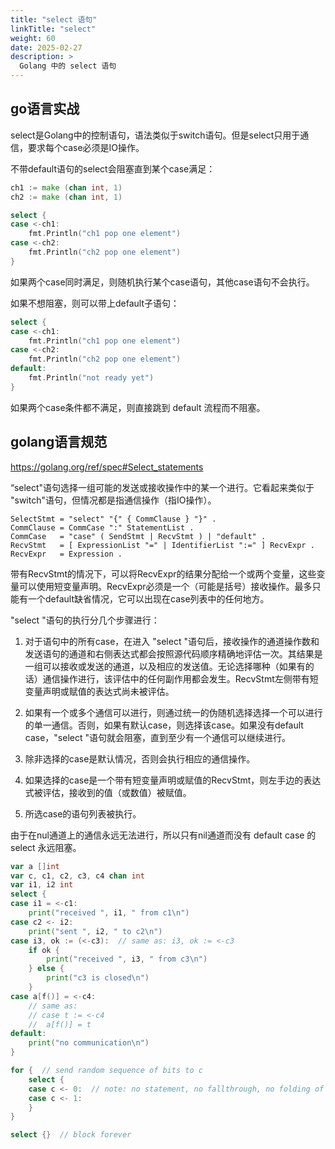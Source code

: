 ```yaml
---
title: "select 语句"
linkTitle: "select"
weight: 60
date: 2025-02-27
description: >
  Golang 中的 select 语句
---
```


## go语言实战

select是Golang中的控制语句，语法类似于switch语句。但是select只用于通信，要求每个case必须是IO操作。

不带default语句的select会阻塞直到某个case满足：

```go
ch1 := make (chan int, 1)
ch2 := make (chan int, 1)

select {
case <-ch1:
    fmt.Println("ch1 pop one element")
case <-ch2:
    fmt.Println("ch2 pop one element")
}
```

如果两个case同时满足，则随机执行某个case语句，其他case语句不会执行。 

如果不想阻塞，则可以带上default子语句：

```go
select {
case <-ch1:
    fmt.Println("ch1 pop one element")
case <-ch2:
    fmt.Println("ch2 pop one element")
default:
    fmt.Println("not ready yet")
}
```

如果两个case条件都不满足，则直接跳到 default 流程而不阻塞。

## golang语言规范

https://golang.org/ref/spec#Select_statements

“select"语句选择一组可能的发送或接收操作中的某一个进行。它看起来类似于 "switch"语句，但情况都是指通信操作（指IO操作）。

```
SelectStmt = "select" "{" { CommClause } "}" .
CommClause = CommCase ":" StatementList .
CommCase   = "case" ( SendStmt | RecvStmt ) | "default" .
RecvStmt   = [ ExpressionList "=" | IdentifierList ":=" ] RecvExpr .
RecvExpr   = Expression .
```

带有RecvStmt的情况下，可以将RecvExpr的结果分配给一个或两个变量，这些变量可以使用短变量声明。RecvExpr必须是一个（可能是括号）接收操作。最多只能有一个default缺省情况，它可以出现在case列表中的任何地方。

"select "语句的执行分几个步骤进行：

1. 对于语句中的所有case，在进入 "select "语句后，接收操作的通道操作数和发送语句的通道和右侧表达式都会按照源代码顺序精确地评估一次。其结果是一组可以接收或发送的通道，以及相应的发送值。无论选择哪种（如果有的话）通信操作进行，该评估中的任何副作用都会发生。RecvStmt左侧带有短变量声明或赋值的表达式尚未被评估。

2. 如果有一个或多个通信可以进行，则通过统一的伪随机选择选择一个可以进行的单一通信。否则，如果有默认case，则选择该case。如果没有default case，"select "语句就会阻塞，直到至少有一个通信可以继续进行。

3. 除非选择的case是默认情况，否则会执行相应的通信操作。

4. 如果选择的case是一个带有短变量声明或赋值的RecvStmt，则左手边的表达式被评估，接收到的值（或数值）被赋值。

5. 所选case的语句列表被执行。

由于在nul通道上的通信永远无法进行，所以只有nil通道而没有 default case 的 select 永远阻塞。

```go
var a []int
var c, c1, c2, c3, c4 chan int
var i1, i2 int
select {
case i1 = <-c1:
	print("received ", i1, " from c1\n")
case c2 <- i2:
	print("sent ", i2, " to c2\n")
case i3, ok := (<-c3):  // same as: i3, ok := <-c3
	if ok {
		print("received ", i3, " from c3\n")
	} else {
		print("c3 is closed\n")
	}
case a[f()] = <-c4:
	// same as:
	// case t := <-c4
	//	a[f()] = t
default:
	print("no communication\n")
}

for {  // send random sequence of bits to c
	select {
	case c <- 0:  // note: no statement, no fallthrough, no folding of cases
	case c <- 1:
	}
}

select {}  // block forever
```











